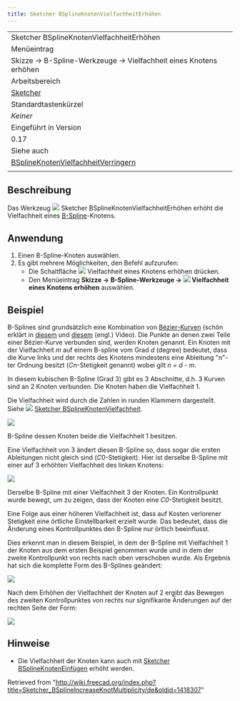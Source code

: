 ```yaml
---
title: Sketcher BSplineKnotenVielfachheitErhöhen
---
```


|                                                                                                                                   |
| --------------------------------------------------------------------------------------------------------------------------------- |
| Sketcher BSplineKnotenVielfachheitErhöhen                                                                                         |
| Menüeintrag                                                                                                                       |
| Skizze → B-Spline-Werkzeuge → Vielfachheit eines Knotens erhöhen                                                                  |
| Arbeitsbereich                                                                                                                    |
| [Sketcher](/Sketcher_Workbench/de "Sketcher Workbench/de")                                                                        |
| Standardtastenkürzel                                                                                                              |
| _Keiner_                                                                                                                          |
| Eingeführt in Version                                                                                                             |
| 0.17                                                                                                                              |
| Siehe auch                                                                                                                        |
| [BSplineKnotenVielfachheitVerringern](/Sketcher_BSplineDecreaseKnotMultiplicity/de "Sketcher BSplineDecreaseKnotMultiplicity/de") |
|                                                                                                                                   |

## Beschreibung

Das Werkzeug ![](/images/Sketcher_BSplineIncreaseKnotMultiplicity.svg) Sketcher BSplineKnotenVielfachheitErhöhen erhöht die Vielfachheit eines [B-Spline](/B-Splines/de "B-Splines/de")-Knotens.

## Anwendung

1. Einen B-Spline-Knoten auswählen.
2. Es gibt mehrere Möglichkeiten, den Befehl aufzurufen:
   - Die Schaltfläche ![](/images/Sketcher_BSplineIncreaseKnotMultiplicity.svg) Vielfachheit eines Knotens erhöhen drücken.
   - Den Menüeintrag **Skizze → B-Spline-Werkzeuge → ![](/images/Sketcher_BSplineIncreaseKnotMultiplicity.svg) Vielfachheit eines Knotens erhöhen** auswählen.

## Beispiel

B-Splines sind grundsätzlich eine Kombination von [Bézier-Kurven](/B-Splines/de#B.C3.A9zierKurven "B-Splines/de") (schön erklärt in [diesem](https://www.youtube.com/watch?v=bE1MrrqBAl8) und [diesem](https://www.youtube.com/watch?v=xXJylM2S72s) (engl.) Video). Die Punkte an denen zwei Teile einer Bézier-Kurve verbunden sind, werden Knoten genannt. Ein Knoten mit der Vielfachheit _m_ auf einem B-spline vom Grad _d_ (degree) bedeutet, dass die Kurve links und der rechts des Knotens mindestens eine Ableitung "n"-ter Ordnung besitzt (_Cn_-Stetigkeit genannt) wobei gilt _n = d - m_.

In diesem kubischen B-Spline (Grad 3) gibt es 3 Abschnitte, d.h. 3 Kurven sind an 2 Knoten verbunden. Die Knoten haben die Vielfachheit 1.

Die Vielfachheit wird durch die Zahlen in runden Klammern dargestellt. Siehe ![](/images/Sketcher_BSplineKnotMultiplicity.svg) [Sketcher BSplineKnotenVielfachheit](/Sketcher_BSplineKnotMultiplicity/de "Sketcher BSplineKnotMultiplicity/de").

![](/images/Sketcher_KnotMultiplicity_multiplicity1.png)

B-Spline dessen Knoten beide die Vielfachheit 1 besitzen.

Eine Vielfachheit von 3 ändert diesen B-Spline so, dass sogar die ersten Ableitungen nicht gleich sind (*C*0-Stetigkeit). Hier ist derselbe B-Spline mit einer auf 3 erhöhten Vielfachheit des linken Knotens:

![](/images/Sketcher_KnotMultiplicity_multiplicity3.png)

Derselbe B-Spline mit einer Vielfachheit 3 der Knoten. Ein Kontrollpunkt wurde bewegt, um zu zeigen, dass der Knoten eine _C0_-Stetigkeit besitzt.

Eine Folge aus einer höheren Vielfachheit ist, dass auf Kosten verlorener Stetigkeit eine örtliche Einstellbarkeit erzielt wurde. Das bedeutet, dass die Änderung eines Kontrollpunktes den B-Spline nur örtlich beeinflusst.

Dies erkennt man in diesem Beispiel, in dem der B-Spline mit Vielfachheit 1 der Knoten aus dem ersten Beispiel genommen wurde und in dem der zweite Kontrollpunkt von rechts nach oben verschoben wurde. Als Ergebnis hat sich die komplette Form des B-Splines geändert:

![](/images/Sketcher_KnotMultiplicity_locality1.png)

Nach dem Erhöhen der Vielfachheit der Knoten auf 2 ergibt das Bewegen des zweiten Kontrollpunktes von rechts nur signifikante Änderungen auf der rechten Seite der Form:

![](/images/Sketcher_KnotMultiplicity_locality2.png)

## Hinweise

- Die Vielfachheit der Knoten kann auch mit [Sketcher BSplineKnotenEinfügen](/Sketcher_BSplineInsertKnot/de "Sketcher BSplineInsertKnot/de") erhöht werden.

Retrieved from "<http://wiki.freecad.org/index.php?title=Sketcher_BSplineIncreaseKnotMultiplicity/de&oldid=1418307>"
